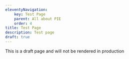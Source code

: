 ```yaml
---
eleventyNavigation:
    key: Test Page
    parent: All about PIE
    order: 4
title: Test Page
description: Test page
draft: true
---
```


This is a draft page and will not be rendered in production
